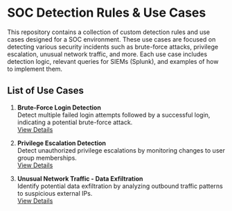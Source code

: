 # SOC Detection Rules & Use Cases

This repository contains a collection of custom detection rules and use cases designed for a SOC environment. These use cases are focused on detecting various security incidents such as brute-force attacks, privilege escalation, unusual network traffic, and more. Each use case includes detection logic, relevant queries for SIEMs (Splunk), and examples of how to implement them.

## List of Use Cases

1. **Brute-Force Login Detection**  
   Detect multiple failed login attempts followed by a successful login, indicating a potential brute-force attack.  
   [View Details](BruteForceLoginDetection)

2. **Privilege Escalation Detection**  
   Detect unauthorized privilege escalations by monitoring changes to user group memberships.  
   [View Details](Privilege-Escalation-Detection)

3. **Unusual Network Traffic - Data Exfiltration**  
   Identify potential data exfiltration by analyzing outbound traffic patterns to suspicious external IPs.  
   [View Details](UnusualNetworkTraffic/use_case_description.md)

  
